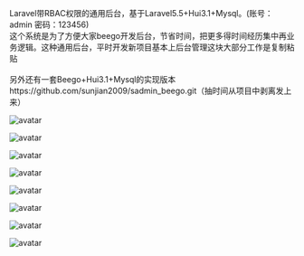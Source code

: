 
Laravel带RBAC权限的通用后台，基于Laravel5.5+Hui3.1+Mysql。(账号：admin 密码：123456)
<br/>
这个系统是为了方便大家beego开发后台，节省时间，把更多得时间经历集中再业务逻辑。这种通用后台，平时开发新项目基本上后台管理这块大部分工作是复制粘贴
<br/>
<br/>
另外还有一套Beego+Hui3.1+Mysql的实现版本https://github.com/sunjian2009/sadmin_beego.git（抽时间从项目中剥离发上来）

![avatar](http://m.qpic.cn/psb?/dc74308a-621f-4333-bdaf-1ced2c3e5319/2fULcUPXzz9qHGPWs.0iG6PKAdZBOsCJG5N8nPcADuc!/b/dDIBAAAAAAAA&bo=gAfVAgAAAAADB3I!&rf=viewer_4)

![avatar](http://m.qpic.cn/psb?/dc74308a-621f-4333-bdaf-1ced2c3e5319/YxHUB3ws*QF4GFZ4QQM..9UNwlXBoJZEeo4SLitqqlM!/b/dGcBAAAAAAAA&bo=fQd7AwAAAAADFzA!&rf=viewer_4)

![avatar](http://m.qpic.cn/psb?/dc74308a-621f-4333-bdaf-1ced2c3e5319/ZX.uGQI5JVd**zRrQ87KPddNttUFGqlvqHkeCcNcoCo!/b/dGYBAAAAAAAA&bo=dgegAgAAAAADF.E!&rf=viewer_4)

![avatar](http://m.qpic.cn/psb?/dc74308a-621f-4333-bdaf-1ced2c3e5319/MNNNYNox9ItEnafeRIpS2JlN76ZoFkvRwhrnBBeI8Ao!/b/dPMAAAAAAAAA&bo=egeJAwAAAAADF8U!&rf=viewer_4)

![avatar](http://m.qpic.cn/psb?/dc74308a-621f-4333-bdaf-1ced2c3e5319/7G29i4Pym3w4vE1G8lfakAzjgJWiJufzJgp7uLUTjvI!/b/dGcBAAAAAAAA&bo=eAd*AwAAAAADJwE!&rf=viewer_4)

![avatar](http://m.qpic.cn/psb?/dc74308a-621f-4333-bdaf-1ced2c3e5319/oJRGwetDVoVEVA3JZ4mkehU39oe0s1jElIJtQcZEKEs!/b/dDABAAAAAAAA&bo=fgeBAwAAAAADB9k!&rf=viewer_4)

![avatar](http://m.qpic.cn/psb?/dc74308a-621f-4333-bdaf-1ced2c3e5319/4NtRj7F7dua9CFzxvJlszRT3hrs1aF7kVjPh.lmRqsU!/b/dDEBAAAAAAAA&bo=egeOAwAAAAADF8I!&rf=viewer_4)

![avatar](http://m.qpic.cn/psb?/dc74308a-621f-4333-bdaf-1ced2c3e5319/nKinqS7gLfGMMmBFIRLFGs8CJoIu5AISRtYusWo742Y!/b/dEQBAAAAAAAA&bo=gAfGAgAAAAADF3E!&rf=viewer_4)
